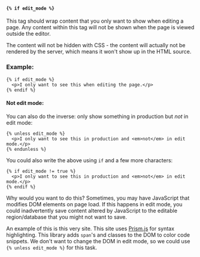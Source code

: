#### `{% if edit_mode %}`

This tag should wrap content that you only want to show when editing a page. Any content within this tag will not be shown when the page is viewed outside the editor.

The content will not be hidden with CSS - the content will actually not be rendered by the server, which means it won't show up in the HTML source.

### Example:

```
{% if edit_mode %}
  <p>I only want to see this when editing the page.</p>
{% endif %}
```

#### Not edit mode:

You can also do the inverse: only show something in production but _not_ in edit mode:

```
{% unless edit_mode %}
  <p>I only want to see this in production and <em>not</em> in edit mode.</p>
{% endunless %}
```

You could also write the above using `if` and a few more characters:

```
{% if edit_mode != true %}
  <p>I only want to see this in production and <em>not</em> in edit mode.</p>
{% endif %}
```

Why would you want to do this? Sometimes, you may have JavaScript that modifies DOM elements on page load. If this happens in edit mode, you could inadvertently save content altered by JavaScript to the editable region/database that you might not want to save.

An example of this is this very site. This site uses [Prism.js](https://prismjs.com/) for syntax highlighting. This library adds `span`'s and classes to the DOM to color code snippets. We don't want to change the DOM in edit mode, so we could use `{% unless edit_mode %}` for this task.

